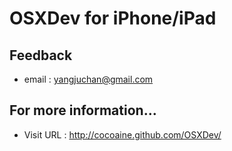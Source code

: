 OSXDev for iPhone/iPad
======================

Feedback
--------
 * email : yangjuchan@gmail.com

For more information...
-----------------------
 * Visit URL : http://cocoaine.github.com/OSXDev/